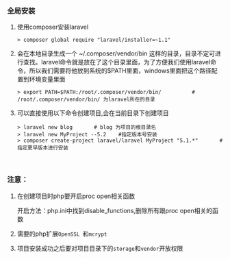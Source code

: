 ### 全局安装

1. 使用composer安装laravel

   ```
   > composer global require "laravel/installer=~1.1"
   ```

2. 会在本地目录生成一个 ~/.composer/vendor/bin 这样的目录，目录不定可进行查找。laravel命令就是放在了这个目录里面，为了方便我们使用laravel命令，所以我们需要将他放到系统的$PATH里面，windows里面把这个路径配置到环境变量里面

   ```
   > export PATH=$PATH:/root/.composer/vendor/bin/			# /root/.composer/vendor/bin/ 为laravel所在的目录
   ```

3. 可以直接使用以下命令创建项目,会在当前目录下创建项目

   ```
   > laravel new blog		# blog 为项目的根目录名
   > laravel new MyProject --5.2    #指定版本号安装
   > composer create-project laravel/laravel MyProject "5.1.*"       #指定更早版本进行安装
   ```
   ​

### 注意：

1. 在创建项目时php要开启proc open相关函数

   开启方法：php.ini中找到disable_functions,删除所有跟proc open相关的函数

2. 需要的php扩展`OpenSSL `和`mcrypt`

3. 项目安装成功之后要对项目目录下的`storage`和`vendor`开放权限
